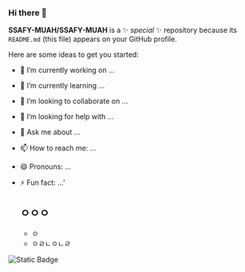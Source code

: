 ### Hi there 👋


**SSAFY-MUAH/SSAFY-MUAH** is a ✨ _special_ ✨ repository because its `README.md` (this file) appears on your GitHub profile.

Here are some ideas to get you started:

- 🔭 I’m currently working on ...
- 🌱 I’m currently learning ...
- 👯 I’m looking to collaborate on ...
- 🤔 I’m looking for help with ...
- 💬 Ask me about ...
- 📫 How to reach me: ...
- 😄 Pronouns: ...
- ⚡ Fun fact: ...'

  ## ㅇㅇㅇ
  + ㅇ
  + ㅇㄹㄴㅇㄴㄹ


![Static Badge](https://img.shields.io/badge/:badgeContent?style=flat&logo=NPM)
